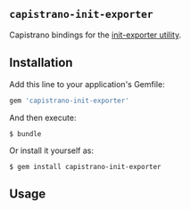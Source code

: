 ## `capistrano-init-exporter`

Capistrano bindings for the [init-exporter utility](https://github.com/funbox/init-exporter).

## Installation

Add this line to your application's Gemfile:

```ruby
gem 'capistrano-init-exporter'
```

And then execute:

    $ bundle

Or install it yourself as:

    $ gem install capistrano-init-exporter

## Usage

